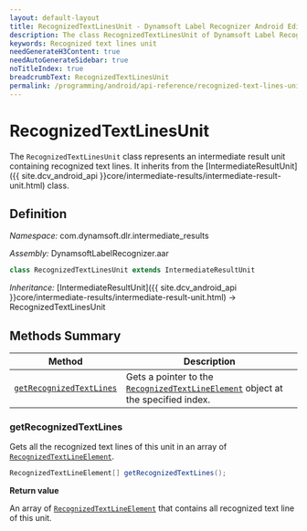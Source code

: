 ```yaml
---
layout: default-layout
title: RecognizedTextLinesUnit - Dynamsoft Label Recognizer Android Edition
description: The class RecognizedTextLinesUnit of Dynamsoft Label Recognizer represents an intermediate result unit containing recognized text lines.
keywords: Recognized text lines unit
needGenerateH3Content: true
needAutoGenerateSidebar: true
noTitleIndex: true
breadcrumbText: RecognizedTextLinesUnit
permalink: /programming/android/api-reference/recognized-text-lines-unit.html
---
```


# RecognizedTextLinesUnit

The `RecognizedTextLinesUnit` class represents an intermediate result unit containing recognized text lines. It inherits from the [IntermediateResultUnit]({{ site.dcv_android_api }}core/intermediate-results/intermediate-result-unit.html) class.

## Definition

*Namespace:* com.dynamsoft.dlr.intermediate_results

*Assembly:* DynamsoftLabelRecognizer.aar

```java
class RecognizedTextLinesUnit extends IntermediateResultUnit
```

*Inheritance:* [IntermediateResultUnit]({{ site.dcv_android_api }}core/intermediate-results/intermediate-result-unit.html) -> RecognizedTextLinesUnit

## Methods Summary

| Method | Description |
| ------ | ----------- |
| [`getRecognizedTextLines`](#getrecognizedtextlines) | Gets a pointer to the [`RecognizedTextLineElement`](recognized-text-line-element.md) object at the specified index. |

### getRecognizedTextLines

Gets all the recognized text lines of this unit in an array of [`RecognizedTextLineElement`](recognized-text-line-element.md).

```java
RecognizedTextLineElement[] getRecognizedTextLines();
```

**Return value**

An array of [`RecognizedTextLineElement`](recognized-text-line-element.md) that contains all recognized text line of this unit.
